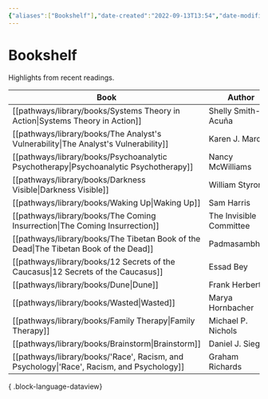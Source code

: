 ```yaml
---
{"aliases":["Bookshelf"],"date-created":"2022-09-13T13:54","date-modified":"2023-10-13T21:43","dg-publish":true,"tags":["map"],"title":"Bookshelf","up":[["+home"]],"permalink":"/pathways/bookshelf/","dgPassFrontmatter":true}
---
```



# Bookshelf

Highlights from recent readings.

| Book                                                                                         | Author                  | Year       |
| -------------------------------------------------------------------------------------------- | ----------------------- | ---------- |
| [[pathways/library/books/Systems Theory in Action\|Systems Theory in Action]]             | Shelly Smith-Acuña      | 2011       |
| [[pathways/library/books/The Analyst's Vulnerability\|The Analyst's Vulnerability]]       | Karen J. Maroda         | 2020       |
| [[pathways/library/books/Psychoanalytic Psychotherapy\|Psychoanalytic Psychotherapy]]     | Nancy McWilliams        | 2004       |
| [[pathways/library/books/Darkness Visible\|Darkness Visible]]                             | William Styron          | 1990       |
| [[pathways/library/books/Waking Up\|Waking Up]]                                           | Sam Harris              | 2014       |
| [[pathways/library/books/The Coming Insurrection\|The Coming Insurrection]]               | The Invisible Committee | 2009       |
| [[pathways/library/books/The Tibetan Book of the Dead\|The Tibetan Book of the Dead]]     | Padmasambhāva           | 1994       |
| [[pathways/library/books/12 Secrets of the Caucasus\|12 Secrets of the Caucasus]]         | Essad Bey               | 1930       |
| [[pathways/library/books/Dune\|Dune]]                                                     | Frank Herbert           | 1965       |
| [[pathways/library/books/Wasted\|Wasted]]                                                 | Marya Hornbacher        | 1998, 2014 |
| [[pathways/library/books/Family Therapy\|Family Therapy]]                                 | Michael P. Nichols      | 2017       |
| [[pathways/library/books/Brainstorm\|Brainstorm]]                                         | Daniel J. Siegel        | 2015       |
| [[pathways/library/books/'Race', Racism, and Psychology\|'Race', Racism, and Psychology]] | Graham Richards         | 2012       |

{ .block-language-dataview}
